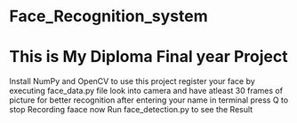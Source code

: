 # Face_Recognition_system
# This is My Diploma Final year Project
Install NumPy and OpenCV to use this project
register your face by executing face_data.py file
look into camera and have atleast 30 frames of picture for better recognition after entering your name in terminal
press Q to stop Recording faace
now Run face_detection.py to see the Result
